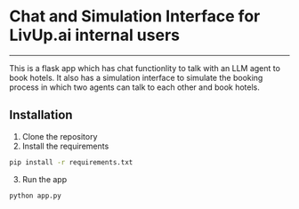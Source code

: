# Chat and Simulation Interface for LivUp.ai internal users
---
This is a flask app which has chat functionlity to talk with an LLM agent to book hotels. It also has a simulation interface to simulate the booking process in which two agents can talk to each other and book hotels.

## Installation
1. Clone the repository
2. Install the requirements
```bash
pip install -r requirements.txt
```
3. Run the app
```bash
python app.py
```